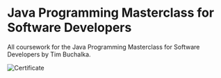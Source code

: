# Java Programming Masterclass for Software Developers
All coursework for the Java Programming Masterclass for Software Developers by Tim Buchalka.
 


![Certificate](https://user-images.githubusercontent.com/95561241/200855420-e75f2374-32e2-41f1-af99-700dde7b5bd6.jpg)
